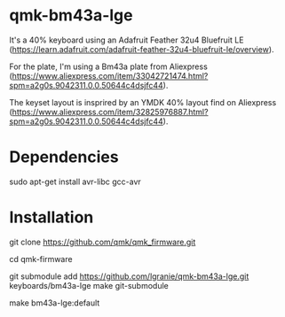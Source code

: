# qmk-bm43a-lge

It's a 40% keyboard using an Adafruit Feather 32u4 Bluefruit LE (https://learn.adafruit.com/adafruit-feather-32u4-bluefruit-le/overview).

For the plate, I'm using a Bm43a plate from Aliexpress (https://www.aliexpress.com/item/33042721474.html?spm=a2g0s.9042311.0.0.50644c4dsjfc44).

The keyset layout is insprired by an YMDK 40% layout find on Aliexpress (https://www.aliexpress.com/item/32825976887.html?spm=a2g0s.9042311.0.0.50644c4dsjfc44).

# Dependencies

sudo apt-get install avr-libc gcc-avr

# Installation

git clone https://github.com/qmk/qmk_firmware.git

cd qmk-firmware

git submodule add https://github.com/lgranie/qmk-bm43a-lge.git keyboards/bm43a-lge
make git-submodule

make bm43a-lge:default

